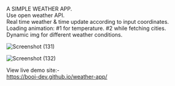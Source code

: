 A SIMPLE WEATHER APP. <br>
Use open weather API. <br>
Real time weather & time update according to input coordinates. <br>
Loading animation: #1 for temperature. #2 while fetching cities. <br>
Dynamic img for different weather conditions. <br>

![Screenshot (131)](https://user-images.githubusercontent.com/56810550/211185842-af4825a1-a854-400d-842e-a830f729b74c.png)

![Screenshot (132)](https://user-images.githubusercontent.com/56810550/211185861-00bd1db7-98d0-491d-9214-4dd2da338803.png)

View live demo site:- <br>
https://booi-dev.github.io/weather-app/
